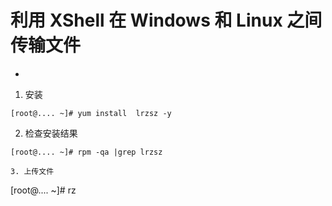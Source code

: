 # 利用 XShell 在 Windows 和 Linux 之间传输文件

* [](https://jingyan.baidu.com/article/3a2f7c2e27e01b26afd611cc.html)

1. 安装

```
[root@.... ~]# yum install  lrzsz -y
```

2. 检查安装结果

```
[root@.... ~]# rpm -qa |grep lrzsz

3. 上传文件

```
[root@.... ~]# rz
```
